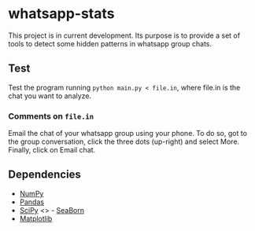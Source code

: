 # whatsapp-stats

This project is in current development. Its purpose is to provide a set of tools to detect some hidden patterns in whatsapp group chats.

## Test

Test the program running `python main.py < file.in`, where file.in is the chat you want to analyze.

### Comments on `file.in`

Email the chat of your whatsapp group using your phone. To do so, got to the group conversation, click the three dots (up-right) and select More. Finally, click on Email chat.

## Dependencies

- [NumPy](https://github.com/numpy/numpy)
- [Pandas](https://github.com/pandas-dev/pandas)
- [SciPy](http://www.scipy.org/install.html)
<> - [SeaBorn](http://seaborn.pydata.org/installing.html#installing)
- [Matplotlib](http://matplotlib.org/users/installing.html)
